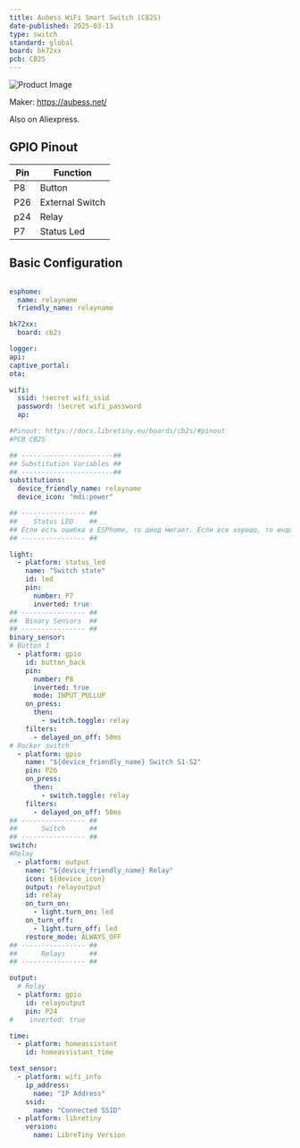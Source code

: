 ```yaml
---
title: Aubess WiFi Smart Switch (CB2S)
date-published: 2025-03-13
type: switch
standard: global
board: bk72xx
pcb: CB2S
---
```

![Product Image](/Aubess-WiFi-Smart-Switch.jpg "Product Image")

Maker: <https://aubess.net/>

Also on Aliexpress.

## GPIO Pinout

| Pin    | Function            |
| ------ | ------------------- |
| P8     | Button              |
| P26    | External Switch     |
| p24    | Relay               |
| P7     | Status Led          |

## Basic Configuration

```yaml

esphome:
  name: relayname
  friendly_name: relayname

bk72xx:
  board: cb2s

logger:
api:
captive_portal:
ota:

wifi:
  ssid: !secret wifi_ssid
  password: !secret wifi_password
  ap:

#Pinout: https://docs.libretiny.eu/boards/cb2s/#pinout
#PCB CB2S

## -----------------------##
## Substitution Variables ##
## -----------------------##
substitutions:
  device_friendly_name: relayname
  device_icon: "mdi:power"

## ---------------- ##
##    Status LED    ##
## Если есть ошибка в ESPhome, то диод мигает. Eсли все хорошо, то индикатором можно управлять из HA
## ---------------- ##

light:
  - platform: status_led
    name: "Switch state"
    id: led
    pin:
      number: P7
      inverted: true
## ---------------- ##
##  Binary Sensors  ##
## ---------------- ##
binary_sensor:
# Button 1
  - platform: gpio
    id: button_back
    pin:
      number: P8
      inverted: true
      mode: INPUT_PULLUP
    on_press:
      then:
        - switch.toggle: relay
    filters:
      - delayed_on_off: 50ms
# Rocker switch
  - platform: gpio
    name: "${device_friendly_name} Switch S1-S2"
    pin: P26
    on_press:
      then:
        - switch.toggle: relay
    filters:
      - delayed_on_off: 50ms
## ---------------- ##
##      Switch      ##
## ---------------- ##
switch:
#Relay
  - platform: output
    name: "${device_friendly_name} Relay"
    icon: ${device_icon}
    output: relayoutput
    id: relay
    on_turn_on:
      - light.turn_on: led
    on_turn_off:
      - light.turn_off: led
    restore_mode: ALWAYS_OFF
## ---------------- ##
##      Relays      ##
## ---------------- ##

output:
  # Relay
  - platform: gpio
    id: relayoutput
    pin: P24
#    inverted: true

time:
  - platform: homeassistant
    id: homeassistant_time

text_sensor:
  - platform: wifi_info
    ip_address:
      name: "IP Address"
    ssid:
      name: "Connected SSID"
  - platform: libretiny
    version:
      name: LibreTiny Version
```
